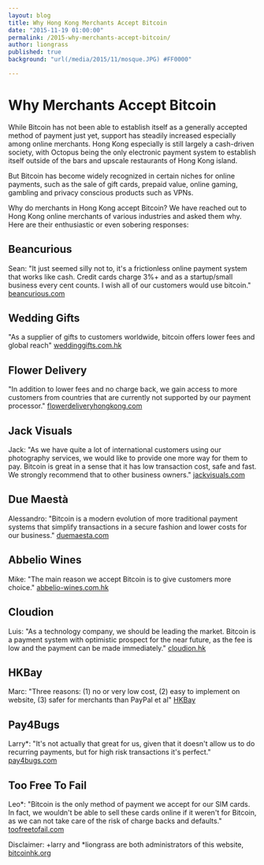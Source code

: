 ```yaml
---
layout: blog
title: Why Hong Kong Merchants Accept Bitcoin
date: "2015-11-19 01:00:00"
permalink: /2015-why-merchants-accept-bitcoin/
author: liongrass
published: true
background: "url(/media/2015/11/mosque.JPG) #FF0000"

---
```


# Why Merchants Accept Bitcoin

While Bitcoin has not been able to establish itself as a generally accepted method of payment just yet, support has steadily increased especially among online merchants. Hong Kong especially is still largely a cash-driven society, with Octopus being the only electronic payment system to establish itself outside of the bars and upscale restaurants of Hong Kong island.

But Bitcoin has become widely recognized in certain niches for online payments, such as the sale of gift cards, prepaid value, online gaming, gambling and privacy conscious products such as VPNs.

Why do merchants in Hong Kong accept Bitcoin?
We have reached out to Hong Kong online merchants of various industries and asked them why. Here are their enthusiastic or even sobering responses:

## Beancurious

Sean:
"It just seemed silly not to, it's a frictionless online payment system that works like cash. Credit cards charge 3%+ and as a startup/small business every cent counts. I wish all of our customers would use bitcoin."
[beancurious.com](http://www.beancurious.com/)

## Wedding Gifts

"As a supplier of gifts to customers worldwide, bitcoin offers lower fees and global reach"
[weddinggifts.com.hk](http://weddinggifts.com.hk/)

## Flower Delivery

"In addition to lower fees and no charge back, we gain access to more customers from countries that are currently not supported by our payment processor."
[flowerdeliveryhongkong.com](http://www.flowerdeliveryhongkong.com/)

## Jack Visuals

Jack:
"As we have quite a lot of international customers using our photography services, we would like to provide one more way for them to pay. Bitcoin is great in a sense that it has low transaction cost, safe and fast. We strongly recommend that to other business owners."
[jackvisuals.com](http://www.jackvisuals.com/)

## Due Maestà

Alessandro:
"Bitcoin is a modern evolution of more traditional payment systems that simplify transactions in a secure fashion and lower costs for our business."
[duemaesta.com](http://www.duemaesta.com/)

## Abbelio Wines

Mike: "The main reason we accept Bitcoin is to give customers more choice."
[abbelio-wines.com.hk](https://www.abbelio-wines.com.hk/)

## Cloudion

Luis:
"As a technology company, we should be leading the market. Bitcoin is a payment system with optimistic prospect for the near future, as the fee is low and the payment can be made immediately."
[cloudion.hk](http://cloudion.hk/)

## HKBay

Marc:
"Three reasons: (1) no or very low cost, (2) easy to implement on website, (3) safer for merchants than PayPal et al"
[HKBay](http://www.hkbay.com/store/index.php?language=en)

## Pay4Bugs

Larry*:
"It's not actually that great for us, given that it doesn't allow us to do recurring payments, but for high risk transactions it's perfect."
[pay4bugs.com](https://www.pay4bugs.com/)

## Too Free To Fail

Leo*:
"Bitcoin is the only method of payment we accept for our SIM cards. In fact, we wouldn't be able to sell these cards online if it weren't for Bitcoin, as we can not take care of the risk of charge backs and defaults."
[toofreetofail.com](https://toofreetofail.com/)

Disclaimer: +larry and *liongrass are both administrators of this website, [bitcoinhk.org](https://www.bitcoinhk.org)


